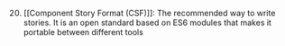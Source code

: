 20. [[Component Story Format (CSF)]]: The recommended way to write stories. It is an open standard based on ES6 modules that makes it portable between different tools